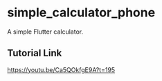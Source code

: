 # simple_calculator_phone

A simple Flutter calculator.

## Tutorial Link

https://youtu.be/Ca5QOkfgE9A?t=195

